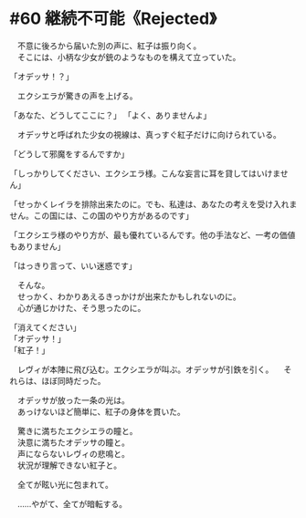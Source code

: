 # #60 継続不可能《Rejected》
　不意に後ろから届いた別の声に、紅子は振り向く。  
　そこには、小柄な少女が銃のようなものを構えて立っていた。

「オデッサ！？」

　エクシエラが驚きの声を上げる。

「あなた、どうしてここに？」
「よく、ありませんよ」

　オデッサと呼ばれた少女の視線は、真っすぐ紅子だけに向けられている。

「どうして邪魔をするんですか」

「しっかりしてください、エクシエラ様。こんな妄言に耳を貸してはいけません」

「せっかくレイラを排除出来たのに。でも、私達は、あなたの考えを受け入れません。この国には、この国のやり方があるのです」

「エクシエラ様のやり方が、最も優れているんです。他の手法など、一考の価値もありません」

「はっきり言って、いい迷惑です」

　そんな。  
　せっかく、わかりあえるきっかけが出来たかもしれないのに。  
　心が通じかけた、そう思ったのに。

「消えてください」  
「オデッサ！」  
「紅子！」

　レヴィが本陣に飛び込む。エクシエラが叫ぶ。オデッサが引鉄を引く。
　それらは、ほぼ同時だった。

　オデッサが放った一条の光は。  
　あっけないほど簡単に、紅子の身体を貫いた。

　驚きに満ちたエクシエラの瞳と。  
　決意に満ちたオデッサの瞳と。  
　声にならないレヴィの悲鳴と。  
　状況が理解できない紅子と。

　全てが眩い光に包まれて。

　……やがて、全てが暗転する。
